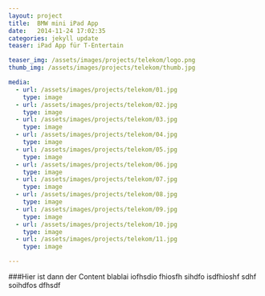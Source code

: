 ```yaml
---
layout: project
title:  BMW mini iPad App
date:   2014-11-24 17:02:35
categories: jekyll update
teaser: iPad App für T-Entertain

teaser_img: /assets/images/projects/telekom/logo.png
thumb_img: /assets/images/projects/telekom/thumb.jpg

media:
  - url: /assets/images/projects/telekom/01.jpg
    type: image
  - url: /assets/images/projects/telekom/02.jpg
    type: image
  - url: /assets/images/projects/telekom/03.jpg
    type: image
  - url: /assets/images/projects/telekom/04.jpg
    type: image
  - url: /assets/images/projects/telekom/05.jpg
    type: image
  - url: /assets/images/projects/telekom/06.jpg
    type: image
  - url: /assets/images/projects/telekom/07.jpg
    type: image
  - url: /assets/images/projects/telekom/08.jpg
    type: image
  - url: /assets/images/projects/telekom/09.jpg
    type: image
  - url: /assets/images/projects/telekom/10.jpg
    type: image
  - url: /assets/images/projects/telekom/11.jpg
    type: image

---
```





###Hier ist dann der Content
blablai iofhsdio fhiosfh sihdfo isdfhioshf sdhf soihdfos dfhsdf 